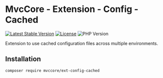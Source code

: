 # MvcCore - Extension - Config - Cached

[![Latest Stable Version](https://img.shields.io/badge/Stable-v5.2.2-brightgreen.svg?style=plastic)](https://github.com/mvccore/ext-config-cached/releases)
[![License](https://img.shields.io/badge/License-BSD%203-brightgreen.svg?style=plastic)](https://mvccore.github.io/docs/mvccore/5.0.0/LICENSE.md)
![PHP Version](https://img.shields.io/badge/PHP->=5.4-brightgreen.svg?style=plastic)

Extension to use cached configuration files across multiple environments.

## Installation
```shell
composer require mvccore/ext-config-cached
```
